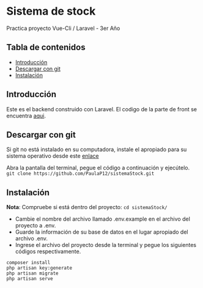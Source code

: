 # Sistema de stock
Practica proyecto Vue-Cli / Laravel - 3er Año

## Tabla de contenidos
  - [Introducción](#introducción)
  - [Descargar con git](#descargar-con-git)
  - [Instalación](#instalación)
  
## Introducción
Este es el backend construido con Laravel. El codigo de la parte de front se encuentra [aqui](https://github.com/PaulaP12/sistema_Stock).

## Descargar con git
Si git no está instalado en su computadora, instale el apropiado para su sistema operativo desde este [enlace](https://git-scm.com/downloads)

Abra la pantalla del terminal, pegue el código a continuación y ejecútelo.
`git clone https://github.com/PaulaP12/sistemaStock.git`

## Instalación
**Nota**: Compruebe si está dentro del proyecto: `cd sistemaStock/`

* Cambie el nombre del archivo llamado .env.example en el archivo del proyecto a .env.
* Guarde la información de su base de datos en el lugar apropiado del archivo .env.
* Ingrese el archivo del proyecto desde la terminal y pegue los siguientes códigos respectivamente.

~~~
composer install
php artisan key:generate
php artisan migrate
php artisan serve
~~~
